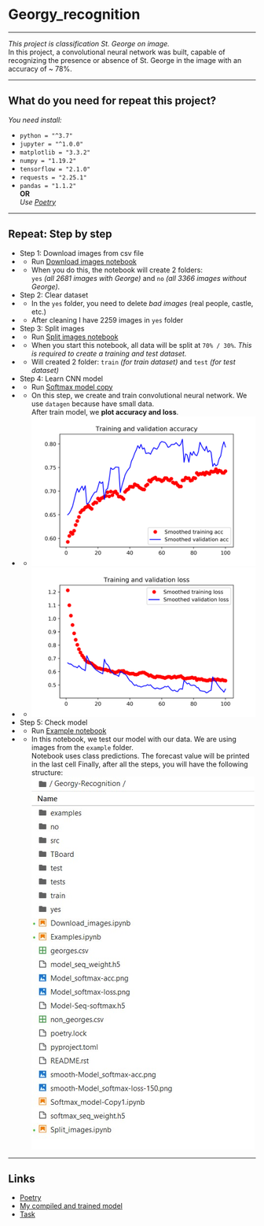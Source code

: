# Georgy_recognition
***
_This project is classification St. George on image._
<br>In this project, a convolutional neural network was built, capable of recognizing the presence or absence of St. George in the image with an accuracy of ~ 78%.
***
## What do you need for repeat this project?
_You need install:_
* `python = "^3.7"`
* `jupyter = "^1.0.0"`
* `matplotlib = "3.3.2"`
* `numpy = "1.19.2"`
* `tensorflow = "2.1.0"`
* `requests = "2.25.1"`
* `pandas = "1.1.2"`
<br>__OR__
<br>_Use [Poetry](https://python-poetry.org/docs/cli/#install)_
***
## Repeat: Step by step
* Step 1: Download images from csv file
* * Run [Download images notebook](https://github.com/DMBabich/Georgy_recognition/blob/main/Download_images.ipynb)
* * When you do this, the notebook will create 2 folders: <br>`yes` _(all 2681 images with George)_ and `no` _(all 3366 images without George)._
* Step 2: Clear dataset
* * In the `yes` folder, you need to delete _bad images_ (real people, castle, etc.)
* * After cleaning I have 2259 images in `yes` folder
* Step 3: Split images
* * Run [Split images notebook](https://github.com/DMBabich/Georgy_recognition/blob/main/Split_images.ipynb)
* * When you start this notebook, all data will be split at `70% / 30%`. _This is required to create a training and test dataset._
* * Will created 2 folder: `train` _(for train dataset)_ and `test` _(for test dataset)_
* Step 4: Learn CNN model
* * Run [Softmax model copy](https://github.com/DMBabich/Georgy_recognition/blob/main/Softmax_model-Copy1.ipynb)
* * On this step, we create and train convolutional neural network. We use `datagen` because have small data. <br>After train model, we __plot accuracy and loss__.
* * ![smooth accuracy](https://github.com/DMBabich/Georgy_recognition/blob/main/plot_img/smooth-Model_softmax-acc.png)
* * ![smooth loss](https://github.com/DMBabich/Georgy_recognition/blob/main/plot_img/smooth-Model_softmax-loss-150.png)
* Step 5: Check model
* * Run [Example notebook](https://github.com/DMBabich/Georgy_recognition/blob/main/Examples.ipynb)
* * In this notebook, we test our model with our data. We are using images from the `example` folder. <br>Notebook uses class predictions. The forecast value will be printed in the last cell
Finally, after all the steps, you will have the following structure:
<br>![after all steps](https://github.com/DMBabich/Georgy_recognition/blob/main/plot_img/after_all_steps.jpg)
***
## Links
+ [Poetry](https://python-poetry.org/docs/cli/)
+ [My compiled and trained model](https://drive.google.com/drive/folders/1NFOEC5Zpuu3izriM83Max26_ws3JoVs5?usp=sharing)
+ [Task](https://enterideas.com/testcv)

